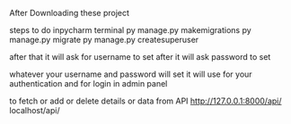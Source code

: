 After Downloading these project

steps to do inpycharm terminal
py manage.py makemigrations
py manage.py migrate
py manage.py createsuperuser

after that it will ask for username to set 
after it will ask password to set

whatever your username and password will set it will use for your authentication and for login in admin panel

to fetch or add or delete details or data from API
http://127.0.0.1:8000/api/
localhost/api/
